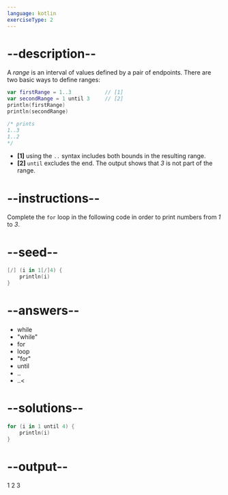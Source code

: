 ```yaml
---
language: kotlin
exerciseType: 2
---
```


# --description--

A _range_ is an interval of values defined by a pair of endpoints.
There are two basic ways to define ranges:

```kotlin
var firstRange = 1..3           // [1]
var secondRange = 1 until 3     // [2]
println(firstRange)
println(secondRange)

/* prints
1..3
1..2
*/
```

- __[1]__ using the `..` syntax includes both bounds in the resulting range.
- __[2]__ `until` excludes the end. The output shows that _3_ is not part of the range.

# --instructions--

Complete the `for` loop in the following code in order to print numbers from _1_ to _3_.

# --seed--

```kotlin
[/] (i in 1[/]4) {
    println(i)
}
```

# --answers--

- while
- "while"
- for
- loop
- "for"
-  until 
- ..
- ..<

# --solutions--

```kotlin
for (i in 1 until 4) {
    println(i)
}
```

# --output--

1
2
3
